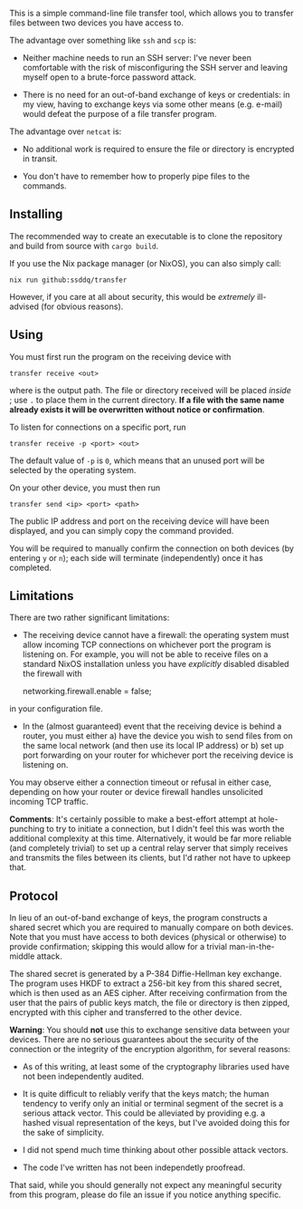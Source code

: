 This is a simple command-line file transfer tool, which allows you to transfer files between two devices you have access to.

The advantage over something like `ssh` and `scp` is:

* Neither machine needs to run an SSH server: I've never been comfortable with the risk of misconfiguring the SSH server and leaving myself open to a brute-force password attack.

* There is no need for an out-of-band exchange of keys or credentials: in my view, having to exchange keys via some other means (e.g. e-mail) would defeat the purpose of a file transfer program.

The advantage over `netcat` is:

* No additional work is required to ensure the file or directory is encrypted in transit.

* You don't have to remember how to properly pipe files to the commands.

## Installing

The recommended way to create an executable is to clone the repository and build from source with `cargo build`.

If you use the Nix package manager (or NixOS), you can also simply call:

    nix run github:ssddq/transfer

However, if you care at all about security, this would be *extremely* ill-advised (for obvious reasons).

## Using

You must first run the program on the receiving device with

    transfer receive <out>

where <out> is the output path. The file or directory received will be placed *inside* <out>; use `.` to place them in the current directory. **If a file with the same name already exists it will be overwritten without notice or confirmation**.

To listen for connections on a specific port, run

    transfer receive -p <port> <out>

The default value of `-p` is `0`, which means that an unused port will be selected by the operating system.

On your other device, you must then run

    transfer send <ip> <port> <path>

The public IP address and port on the receiving device will have been displayed, and you can simply copy the command provided.

You will be required to manually confirm the connection on both devices (by entering `y` or `n`); each side will terminate (independently) once it has completed.

## Limitations

There are two rather significant limitations:

* The receiving device cannot have a firewall: the operating system must allow incoming TCP connections on whichever port the program is listening on. For example, you will not be able to receive files on a standard NixOS installation unless you have *explicitly* disabled disabled the firewall with

    networking.firewall.enable = false;

in your configuration file.

* In the (almost guaranteed) event that the receiving device is behind a router, you must either a) have the device you wish to send files from on the same local network (and then use its local IP address) or b) set up port forwarding on your router for whichever port the receiving device is listening on.

You may observe either a connection timeout or refusal in either case, depending on how your router or device firewall handles unsolicited incoming TCP traffic.

**Comments**: It's certainly possible to make a best-effort attempt at hole-punching to try to initiate a connection, but I didn't feel this was worth the additional complexity at this time. Alternatively, it would be far more reliable (and completely trivial) to set up a central relay server that simply receives and transmits the files between its clients, but I'd rather not have to upkeep that.

## Protocol

In lieu of an out-of-band exchange of keys, the program constructs a shared secret which you are required to manually compare on both devices. Note that you must have access to both devices (physical or otherwise) to provide confirmation; skipping this would allow for a trivial man-in-the-middle attack.

The shared secret is generated by a P-384 Diffie-Hellman key exchange. The program uses HKDF to extract a 256-bit key from this shared secret, which is then used as an AES cipher. After receiving confirmation from the user that the pairs of public keys match, the file or directory is then zipped, encrypted with this cipher and transferred to the other device.

**Warning**: You should **not** use this to exchange sensitive data between your devices. There are no serious guarantees about the security of the connection or the integrity of the encryption algorithm, for several reasons:

* As of this writing, at least some of the cryptography libraries used have not been independently audited.

* It is quite difficult to reliably verify that the keys match; the human tendency to verify only an initial or terminal segment of the secret is a serious attack vector. This could be alleviated by providing e.g. a hashed visual representation of the keys, but I've avoided doing this for the sake of simplicity.

* I did not spend much time thinking about other possible attack vectors.

* The code I've written has not been independetly proofread.

That said, while you should generally not expect any meaningful security from this program, please do file an issue if you notice anything specific.
